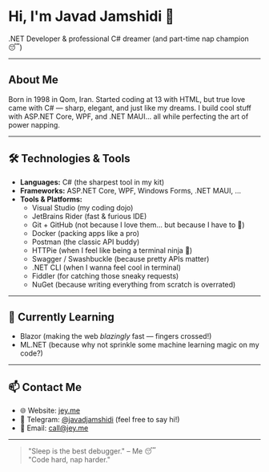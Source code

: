 # Hi, I'm Javad Jamshidi 👋
.NET Developer & professional C# dreamer (and part-time nap champion 😴)

---

## About Me
Born in 1998 in Qom, Iran. Started coding at 13 with HTML, but true love came with C# — sharp, elegant, and just like my dreams. I build cool stuff with ASP.NET Core, WPF, and .NET MAUI... all while perfecting the art of power napping.

---

## 🛠 Technologies & Tools
- **Languages:** C# (the sharpest tool in my kit)
- **Frameworks:** ASP.NET Core, WPF, Windows Forms, .NET MAUI, ...
- **Tools & Platforms:**
  - Visual Studio (my coding dojo)
  - JetBrains Rider (fast & furious IDE)
  - Git + GitHub (not because I love them... but because I have to 😬)  
  - Docker (packing apps like a pro)  
  - Postman (the classic API buddy)
  - HTTPie (when I feel like being a terminal ninja 🥷)
  - Swagger / Swashbuckle (because pretty APIs matter)
  - .NET CLI (when I wanna feel cool in terminal)
  - Fiddler (for catching those sneaky requests)
  - NuGet (because writing everything from scratch is overrated)

---

## 🎯 Currently Learning  
- Blazor (making the web *blazingly* fast — fingers crossed!)  
- ML.NET (because why not sprinkle some machine learning magic on my code?)

---

## 📫 Contact Me  
- 🌐 Website: [jey.me](https://jey.me)  
- 💬 Telegram: [@javadjamshidi](https://t.me/javadjamshidi) (feel free to say hi!)  
- 📧 Email: call@jey.me  

---

> "Sleep is the best debugger." – Me 😴  
> "Code hard, nap harder."
